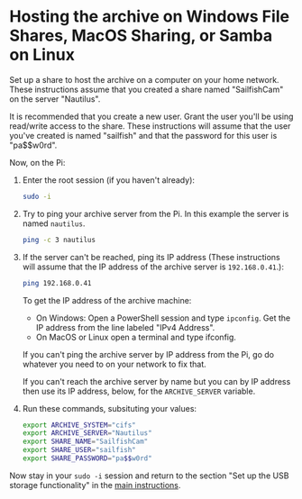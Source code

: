# Hosting the archive on Windows File Shares, MacOS Sharing, or Samba on Linux

Set up a share to host the archive on a computer on your home network. These instructions assume that you created a share named "SailfishCam" on the server "Nautilus".

It is recommended that you create a new user. Grant the user you'll be using read/write access to the share. These instructions will assume that the user you've created is named "sailfish" and that the password for this user is "pa$$w0rd".

Now, on the Pi:

1. Enter the root session (if you haven't already):

     ```bash
     sudo -i
     ```

1. Try to ping your archive server from the Pi. In this example the server is named `nautilus`.

     ```bash
     ping -c 3 nautilus
     ```

1. If the server can't be reached, ping its IP address (These instructions will assume that the IP address of the archive server is `192.168.0.41`.):

     ```bash
     ping 192.168.0.41
     ```

    To get the IP address of the archive machine:
    * On Windows: Open a PowerShell session and type `ipconfig`. Get the IP address from the line labeled "IPv4 Address".
    * On MacOS or Linux open a terminal and type ifconfig.

    If you can't ping the archive server by IP address from the Pi, go do whatever you need to on your network to fix that.

    If you can't reach the archive server by name but you can by IP address then use its IP address, below, for the `ARCHIVE_SERVER` variable.

1. Run these commands, subsituting your values:

     ```bash
     export ARCHIVE_SYSTEM="cifs"
     export ARCHIVE_SERVER="Nautilus"
     export SHARE_NAME="SailfishCam"
     export SHARE_USER="sailfish"
     export SHARE_PASSWORD="pa$$w0rd"
     ```

Now stay in your `sudo -i` session and return to the section "Set up the USB storage functionality" in the [main instructions](/README.md).
